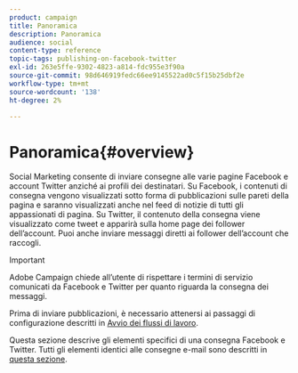 ```yaml
---
product: campaign
title: Panoramica
description: Panoramica
audience: social
content-type: reference
topic-tags: publishing-on-facebook-twitter
exl-id: 263e5ffe-9302-4823-a814-fdc955e3f90a
source-git-commit: 98d646919fedc66ee9145522ad0c5f15b25dbf2e
workflow-type: tm+mt
source-wordcount: '138'
ht-degree: 2%

---
```


# Panoramica{#overview}

Social Marketing consente di inviare consegne alle varie pagine Facebook e account Twitter anziché ai profili dei destinatari. Su Facebook, i contenuti di consegna vengono visualizzati sotto forma di pubblicazioni sulle pareti della pagina e saranno visualizzati anche nel feed di notizie di tutti gli appassionati di pagina. Su Twitter, il contenuto della consegna viene visualizzato come tweet e apparirà sulla home page dei follower dell’account. Puoi anche inviare messaggi diretti ai follower dell’account che raccogli.

>[!IMPORTANT]
>
>Adobe Campaign chiede all’utente di rispettare i termini di servizio comunicati da Facebook e Twitter per quanto riguarda la consegna dei messaggi.
>
>Prima di inviare pubblicazioni, è necessario attenersi ai passaggi di configurazione descritti in [Avvio dei flussi di lavoro](../../social/using/starting-workflows.md).

Questa sezione descrive gli elementi specifici di una consegna Facebook e Twitter. Tutti gli elementi identici alle consegne e-mail sono descritti in [questa sezione](../../delivery/using/about-email-channel.md).
